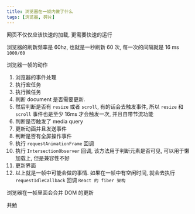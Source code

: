 ```yaml
---
title: 浏览器在一帧内做了什么
tags: [浏览器, 碎片]
---
```


网页不仅仅应该快速的加载, 更需要快速的运行

浏览器的刷新频率是 60hz, 也就是一秒刷新 60 次, 每一次的间隔就是 16 ms `1000/60`

浏览器一帧的动作

1. 浏览器的事件处理
2. 执行宏任务
3. 执行微任务
4. 判断 document 是否需要更新. 
5. 然后判断是否有 `resize` 或者 `scroll`, 有的话会去触发事件, 所以 `resize` 和 `scroll` 事件也是至少 16ms 才会触发一次, 并且自带节流功能
6. 判断是否触发了 media query
7. 更新动画并且发送事件
8. 判断是否有全屏操作事件
9. 执行 `requestAnimationFrame` 回调
10. 执行 `IntersectionObserver` 回调, 该方法用于判断元素是否可见, 可以用于懒加载上, 但是兼容性不好
11. 更新界面
12. 以上就是一帧中可能会做的事情. 如果在一帧中有空闲时间, 就会去执行 `requestIdleCallback` 回调 `React 的 fiber 架构`

浏览器在一帧里面会合并 DOM 的更新

共勉